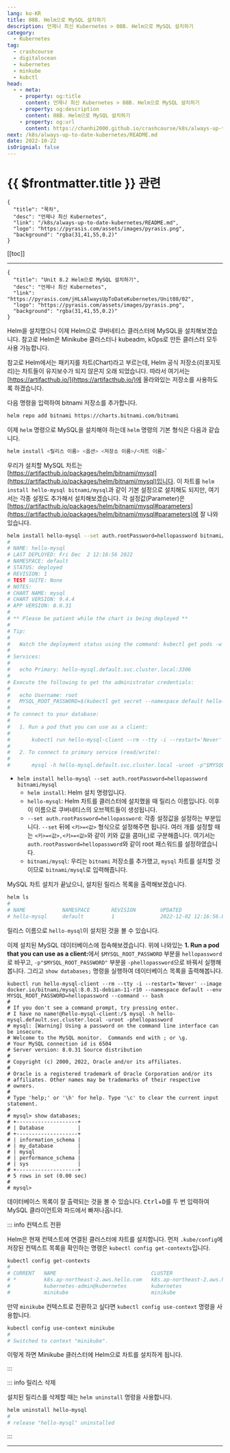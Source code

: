 ```yaml
---
lang: ko-KR
title: 08B. Helm으로 MySQL 설치하기
description: 언제나 최신 Kubernetes > 08B. Helm으로 MySQL 설치하기
category:
  - Kubernetes
tag:
  - crashcourse
  - digitalocean
  - kubernetes
  - minkube
  - kubctl
head:
  - - meta:
    - property: og:title
      content: 언제나 최신 Kubernetes > 08B. Helm으로 MySQL 설치하기
    - property: og:description
      content: 08B. Helm으로 MySQL 설치하기
    - property: og:url
      content: https://chanhi2000.github.io/crashcourse/k8s/always-up-to-date-kubernetes/08B.html
next: /k8s/always-up-to-date-kubernetes/README.md
date: 2022-10-22
isOrignial: false
---
```


# {{ $frontmatter.title }} 관련

```component VPCard
{
  "title": "목차",
  "desc": "언제나 최신 Kubernetes",
  "link": "/k8s/always-up-to-date-kubernetes/README.md",
  "logo": "https://pyrasis.com/assets/images/pyrasis.png",
  "background": "rgba(31,41,55,0.2)"
}
```

[[toc]]

---

```component VPCard
{
  "title": "Unit 8.2 Helm으로 MySQL 설치하기",
  "desc": "언제나 최신 Kubernetes",
  "link": "https://pyrasis.com/jHLsAlwaysUpToDateKubernetes/Unit08/02",
  "logo": "https://pyrasis.com/assets/images/pyrasis.png",
  "background": "rgba(31,41,55,0.2)"
}
```

Helm을 설치했으니 이제 Helm으로 쿠버네티스 클러스터에 MySQL을 설치해보겠습니다. 참고로 Helm은 Minikube 클러스터나 kubeadm, kOps로 만든 클러스터 모두 사용 가능합니다.

참고로 Helm에서는 패키지를 차트(Chart)라고 부르는데, Helm 공식 저장소(리포지토리)는 차트들이 유지보수가 되지 않은지 오래 되었습니다. 따라서 여기서는 [<FontIcon icon="fas fa-globe"/>https://artifacthub.io/](https://artifacthub.io/)에 올라와있는 저장소를 사용하도록 하겠습니다.

다음 명령을 입력하여 bitnami 저장소를 추가합니다.

```sh
helm repo add bitnami https://charts.bitnami.com/bitnami
```

이제 `helm` 명령으로 MySQL을 설치해야 하는데 `helm` 명령의 기본 형식은 다음과 같습니다.

```sh
helm install <릴리스 이름> <옵션> <저장소 이름>/<차트 이름>`
```

우리가 설치할 MySQL 차트는 [<FontIcon icon="fas fa-globe"/>https://artifacthub.io/packages/helm/bitnami/mysql](https://artifacthub.io/packages/helm/bitnami/mysql)입니다. 이 차트를 `helm install hello-mysql bitnami/mysql`과 같이 기본 설정으로 설치해도 되지만, 여기서는 각종 설정도 추가해서 설치해보겠습니다. 각 설정값(Parameter)은 [<FontIcon icon="fas fa-globe"/>https://artifacthub.io/packages/helm/bitnami/mysql#parameters](https://artifacthub.io/packages/helm/bitnami/mysql#parameters)에 잘 나와있습니다.

```sh
helm install hello-mysql --set auth.rootPassword=hellopassword bitnami/mysql
#
# NAME: hello-mysql
# LAST DEPLOYED: Fri Dec  2 12:16:56 2022
# NAMESPACE: default
# STATUS: deployed
# REVISION: 1
# TEST SUITE: None
# NOTES:
# CHART NAME: mysql
# CHART VERSION: 9.4.4
# APP VERSION: 8.0.31
# 
# ** Please be patient while the chart is being deployed **
# 
# Tip:
# 
#   Watch the deployment status using the command: kubectl get pods -w --namespace default
# 
# Services:
# 
#   echo Primary: hello-mysql.default.svc.cluster.local:3306
# 
# Execute the following to get the administrator credentials:
# 
#   echo Username: root
#   MYSQL_ROOT_PASSWORD=$(kubectl get secret --namespace default hello-mysql -o jsonpath="{.data.mysql-root-password}" | base64 -d)
# 
# To connect to your database:
# 
#   1. Run a pod that you can use as a client:
# 
#       kubectl run hello-mysql-client --rm --tty -i --restart='Never' --image  docker.io/bitnami/mysql:8.0.31-debian-11-r10 --namespace default --env MYSQL_ROOT_PASSWORD=$MYSQL_ROOT_PASSWORD --command -- bash
# 
#   2. To connect to primary service (read/write):
# 
#       mysql -h hello-mysql.default.svc.cluster.local -uroot -p"$MYSQL_ROOT_PASSWORD"
```

- `helm install hello-mysql --set auth.rootPassword=hellopassword bitnami/mysql`
  - `helm install`: Helm 설치 명령입니다.
  - `hello-mysql`: Helm 차트를 클러스터에 설치했을 때 릴리스 이름입니다. 이후 이 이름으로 쿠버네티스의 오브젝트들이 생성됩니다.
  - `--set auth.rootPassword=hellopassword`: 각종 설정값을 설정하는 부분입니다. `--set` 뒤에 `<키>=<값>` 형식으로 설정해주면 됩니다. 여러 개를 설정할 때는 `<키>=<값>,<키>=<값>`와 같이 키와 값을 콤마(,)로 구분해줍니다. 여기서는 `auth.rootPassword=hellopassword`와 같이 root 패스워드를 설정하였습니다.
  - `bitnami/mysql`: 우리는 `bitnami` 저장소를 추가했고, `mysql` 차트를 설치할 것이므로 `bitnami/mysql`로 입력해줍니다.

MySQL 차트 설치가 끝났으니, 설치된 릴리스 목록을 출력해보겠습니다.

```sh
helm ls
#
# NAME            NAMESPACE       REVISION        UPDATED                                 STATUS          CHART           APP VERSION
# hello-mysql     default         1               2022-12-02 12:16:56.8201411 +0900 KST   deployed        mysql-9.4.4     8.0.31
```

릴리스 이름으로 `hello-mysql`이 설치된 것을 볼 수 있습니다.

이제 설치된 MySQL 데이터베이스에 접속해보겠습니다. 위에 나와있는 <b>1. Run a pod that you can use as a client:</b>에서 `$MYSQL_ROOT_PASSWORD` 부분을 `hellopassword`로 바꾸고, `-p"$MYSQL_ROOT_PASSWORD"` 부분을 `-phellopassword`으로 바꿔서 실행해봅니다. 그리고 `show databases;` 명령을 실행하여 데이터베이스 목록을 출력해봅니다.

```sh{3,17}
kubectl run hello-mysql-client --rm --tty -i --restart='Never' --image docker.io/bitnami/mysql:8.0.31-debian-11-r10 --namespace default --env MYSQL_ROOT_PASSWORD=hellopassword --command -- bash
# 
# If you don't see a command prompt, try pressing enter.
# I have no name!@hello-mysql-client:/$ mysql -h hello-mysql.default.svc.cluster.local -uroot -phellopassword
# mysql: [Warning] Using a password on the command line interface can be insecure.
# Welcome to the MySQL monitor.  Commands end with ; or \g.
# Your MySQL connection id is 6504
# Server version: 8.0.31 Source distribution
# 
# Copyright (c) 2000, 2022, Oracle and/or its affiliates.
# 
# Oracle is a registered trademark of Oracle Corporation and/or its
# affiliates. Other names may be trademarks of their respective
# owners.
# 
# Type 'help;' or '\h' for help. Type '\c' to clear the current input statement.
# 
# mysql> show databases;
# +--------------------+
# | Database           |
# +--------------------+
# | information_schema |
# | my_database        |
# | mysql              |
# | performance_schema |
# | sys                |
# +--------------------+
# 5 rows in set (0.00 sec)
# 
# mysql>
```

데이터베이스 목록이 잘 출력되는 것을 볼 수 있습니다. <kbd>Ctrl</kbd>+<kbd>D</kbd>를 두 번 입력하여 MySQL 클라이언트와 파드에서 빠져나옵니다.

::: info 컨텍스트 전환

Helm은 현재 컨텍스트에 연결된 클러스터에 차트를 설치합니다. 먼저 `.kube/config`에 저장된 컨텍스트 목록을 확인하는 명령은 `kubectl config get-contexts`입니다.

```sh
kubectl config get-contexts
#
# CURRENT   NAME                               CLUSTER                            AUTHINFO                           NAMESPACE
# *         k8s.ap-northeast-2.aws.hello.com   k8s.ap-northeast-2.aws.hello.com   k8s.ap-northeast-2.aws.hello.com
#           kubernetes-admin@kubernetes        kubernetes                         kubernetes-admin
#           minikube                           minikube                           minikube                           default
```

만약 `minikube` 컨텍스트로 전환하고 싶다면 `kubectl config use-context` 명령을 사용합니다.

```sh
kubectl config use-context minikube
# 
# Switched to context "minikube".
```

이렇게 하면 Minikube 클러스터에 Helm으로 차트를 설치하게 됩니다.

:::

::: info 릴리스 삭제

설치된 릴리스를 삭제할 때는 `helm uninstall` 명령을 사용합니다.

```sh
helm uninstall hello-mysql
# 
# release "hello-mysql" uninstalled
```

:::

---

<TagLinks />